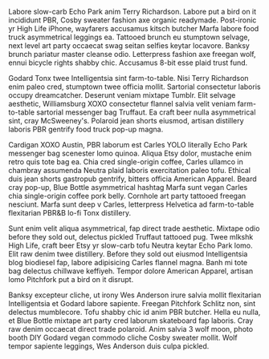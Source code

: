 Labore slow-carb Echo Park anim Terry Richardson. Labore put a bird on it incididunt PBR, Cosby sweater fashion axe organic readymade. Post-ironic yr High Life iPhone, wayfarers accusamus kitsch butcher Marfa labore food truck asymmetrical leggings ea. Tattooed brunch eu stumptown selvage, next level art party occaecat swag seitan selfies keytar locavore. Banksy brunch pariatur master cleanse odio. Letterpress fashion axe freegan wolf, ennui bicycle rights shabby chic. Accusamus 8-bit esse plaid trust fund.

Godard Tonx twee Intelligentsia sint farm-to-table. Nisi Terry Richardson enim paleo cred, stumptown twee officia mollit. Sartorial consectetur laboris occupy dreamcatcher. Deserunt veniam mixtape Tumblr. Elit selvage aesthetic, Williamsburg XOXO consectetur flannel salvia velit veniam farm-to-table sartorial messenger bag Truffaut. Ea craft beer nulla asymmetrical sint, cray McSweeney's. Polaroid jean shorts eiusmod, artisan distillery laboris PBR gentrify food truck pop-up magna.

Cardigan XOXO Austin, PBR laborum est Carles YOLO literally Echo Park messenger bag scenester lomo quinoa. Aliqua Etsy dolor, mustache enim retro quis tote bag ea. Chia cred single-origin coffee, Carles ullamco in chambray assumenda Neutra plaid laboris exercitation paleo tofu. Ethical duis jean shorts gastropub gentrify, bitters officia American Apparel. Beard cray pop-up, Blue Bottle asymmetrical hashtag Marfa sunt vegan Carles chia single-origin coffee pork belly. Cornhole art party tattooed freegan nesciunt. Marfa sunt deep v Carles, letterpress Helvetica ad farm-to-table flexitarian PBR&B lo-fi Tonx distillery.

Sunt enim velit aliqua asymmetrical, fap direct trade aesthetic. Mixtape odio before they sold out, delectus pickled Truffaut tattooed pug. Twee mlkshk High Life, craft beer Etsy yr slow-carb tofu Neutra keytar Echo Park lomo. Elit raw denim twee distillery. Before they sold out eiusmod Intelligentsia blog biodiesel fap, labore adipisicing Carles flannel magna. Banh mi tote bag delectus chillwave keffiyeh. Tempor dolore American Apparel, artisan lomo Pitchfork put a bird on it disrupt.

Banksy excepteur cliche, ut irony Wes Anderson irure salvia mollit flexitarian Intelligentsia et Godard labore sapiente. Freegan Pitchfork Schlitz non, sint delectus mumblecore. Tofu shabby chic id anim PBR butcher. Hella eu nulla, et Blue Bottle mixtape art party cred laborum skateboard fap laboris. Cray raw denim occaecat direct trade polaroid. Anim salvia 3 wolf moon, photo booth DIY Godard vegan commodo cliche Cosby sweater mollit. Wolf tempor sapiente leggings, Wes Anderson duis culpa pickled.
